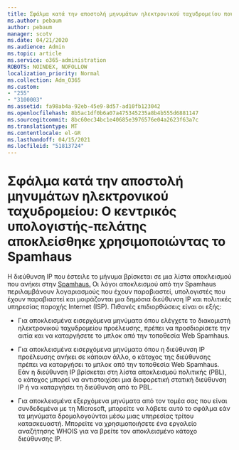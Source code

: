 ```yaml
---
title: Σφάλμα κατά την αποστολή μηνυμάτων ηλεκτρονικού ταχυδρομείου που έχουν αποκλειστεί από την SpamHaus
ms.author: pebaum
author: pebaum
manager: scotv
ms.date: 04/21/2020
ms.audience: Admin
ms.topic: article
ms.service: o365-administration
ROBOTS: NOINDEX, NOFOLLOW
localization_priority: Normal
ms.collection: Adm_O365
ms.custom:
- "255"
- "3100003"
ms.assetid: fa98ab4a-92eb-45e9-8d57-ad10fb123042
ms.openlocfilehash: 8b5ac1df0b6a07a475345235a8b4b555d6881147
ms.sourcegitcommit: 8bc60ec34bc1e40685e3976576e04a2623f63a7c
ms.translationtype: MT
ms.contentlocale: el-GR
ms.lasthandoff: 04/15/2021
ms.locfileid: "51813724"
---
```

# <a name="error-sending-email-client-host-blocked-using-spamhaus"></a>Σφάλμα κατά την αποστολή μηνυμάτων ηλεκτρονικού ταχυδρομείου: Ο κεντρικός υπολογιστής-πελάτης αποκλείσθηκε χρησιμοποιώντας το Spamhaus

Η διεύθυνση IP που έστειλε το μήνυμα βρίσκεται σε μια λίστα αποκλεισμού που ανήκει στην [Spamhaus.](https://go.microsoft.com/fwlink/p/?linkid=123245) Οι λόγοι αποκλεισμού από την Spamhaus περιλαμβάνουν λογαριασμούς που έχουν παραβιαστεί, υπολογιστές που έχουν παραβιαστεί και μοιράζονται μια δημόσια διεύθυνση IP και πολιτικές υπηρεσίας παροχής Internet (ISP). Πιθανές επιδιορθώσεις είναι οι εξής:
  
- Για αποκλεισμένα εισερχόμενα μηνύματα όπου ελέγχετε το διακομιστή ηλεκτρονικού ταχυδρομείου προέλευσης, πρέπει να προσδιορίσετε την αιτία και να καταργήσετε το μπλοκ από την τοποθεσία Web Spamhaus.

- Για αποκλεισμένα εισερχόμενα μηνύματα όπου η διεύθυνση IP προέλευσης ανήκει σε κάποιον άλλο, ο κάτοχος της διεύθυνσης πρέπει να καταργήσει το μπλοκ από την τοποθεσία Web Spamhaus. Εάν η διεύθυνση IP βρίσκεται στη λίστα αποκλεισμού πολιτικής (PBL), ο κάτοχος μπορεί να αντιστοιχίσει μια διαφορετική στατική διεύθυνση IP ή να καταργήσει τη διεύθυνση από το PBL.

- Για αποκλεισμένα εξερχόμενα μηνύματα από τον τομέα σας που είναι συνδεδεμένα με τη Microsoft, μπορείτε να λάβετε αυτό το σφάλμα εάν τα μηνύματα δρομολογούνται μέσω μιας υπηρεσίας τρίτου κατασκευαστή. Μπορείτε να χρησιμοποιήσετε ένα εργαλείο αναζήτησης WHOIS για να βρείτε τον αποκλεισμένο κάτοχο διεύθυνσης IP.
